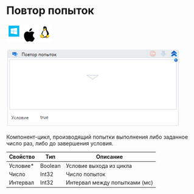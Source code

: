 # Повтор попыток

![](<../../../.gitbook/assets/image (100) (1) (1) (1) (2) (144).png>)

![](<../../../.gitbook/assets/image (161).png>)

Компонент-цикл, производящий попытки выполнения либо заданное число раз, либо до завершения условия.

| Свойство  | Тип     | Описание                      |
| --------- | ------- | ----------------------------- |
| Условие\* | Boolean | Условие выхода из цикла       |
| Число     | Int32   | Число попыток                 |
| Интервал  | Int32   | Интервал между попытками (мс) |
